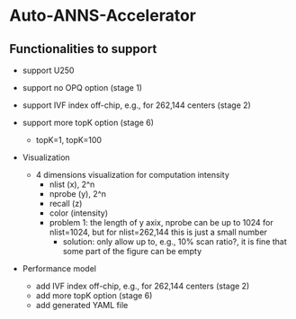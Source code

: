# Auto-ANNS-Accelerator

## Functionalities to support

* support U250
* support no OPQ option (stage 1)
* support IVF index off-chip, e.g., for 262,144 centers (stage 2)
* support more topK option (stage 6)
  * topK=1, topK=100

* Visualization
  * 4 dimensions visualization for computation intensity
    * nlist (x), 2^n
    * nprobe (y), 2^n
    * recall (z)
    * color (intensity)
    * problem 1: the length of y axix, nprobe can be up to 1024 for nlist=1024, but for nlist=262,144 this is just a small number
      * solution: only allow up to, e.g., 10% scan ratio?, it is fine that some part of the figure can be empty

* Performance model
  * add IVF index off-chip, e.g., for 262,144 centers (stage 2)
  * add more topK option (stage 6)
  * add generated YAML file